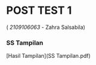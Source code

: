 <h1> POST TEST 1 </h1>
(<i> 2109106063 </i> - Zahra Salsabila)

<h3> SS Tampilan </h3>
[Hasil Tampilan](SS Tampilan.pdf)

